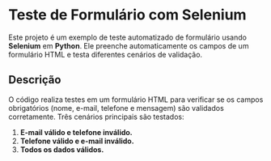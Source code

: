# Teste de Formulário com Selenium

Este projeto é um exemplo de teste automatizado de formulário usando **Selenium** em **Python**. Ele preenche automaticamente os campos de um formulário HTML e testa diferentes cenários de validação.

## Descrição

O código realiza testes em um formulário HTML para verificar se os campos obrigatórios (nome, e-mail, telefone e mensagem) são validados corretamente. Três cenários principais são testados:

1. **E-mail válido e telefone inválido.**
2. **Telefone válido e e-mail inválido.**
3. **Todos os dados válidos.**
